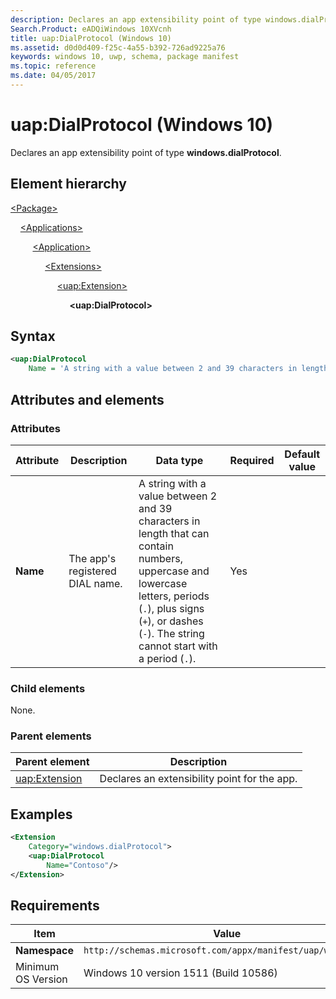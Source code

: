 ```yaml
---
description: Declares an app extensibility point of type windows.dialProtocol.
Search.Product: eADQiWindows 10XVcnh
title: uap:DialProtocol (Windows 10)
ms.assetid: d0d0d409-f25c-4a55-b392-726ad9225a76
keywords: windows 10, uwp, schema, package manifest
ms.topic: reference
ms.date: 04/05/2017
---
```


# uap:DialProtocol (Windows 10)

Declares an app extensibility point of type **windows.dialProtocol**.

## Element hierarchy

[\<Package\>](element-package.md)

&nbsp;&nbsp;&nbsp;&nbsp;[\<Applications\>](element-applications.md)

&nbsp;&nbsp;&nbsp;&nbsp; &nbsp;&nbsp;&nbsp;&nbsp;[\<Application\>](element-application.md)

&nbsp;&nbsp;&nbsp;&nbsp; &nbsp;&nbsp;&nbsp;&nbsp; &nbsp;&nbsp;&nbsp;&nbsp;[\<Extensions\>](element-extensions.md)

&nbsp;&nbsp;&nbsp;&nbsp; &nbsp;&nbsp;&nbsp;&nbsp; &nbsp;&nbsp;&nbsp;&nbsp; &nbsp;&nbsp;&nbsp;&nbsp;[\<uap:Extension\>](element-uap-extension.md)

&nbsp;&nbsp;&nbsp;&nbsp; &nbsp;&nbsp;&nbsp;&nbsp; &nbsp;&nbsp;&nbsp;&nbsp; &nbsp;&nbsp;&nbsp;&nbsp; &nbsp;&nbsp;&nbsp;&nbsp;**\<uap:DialProtocol\>**

## Syntax

```xml
<uap:DialProtocol
    Name = 'A string with a value between 2 and 39 characters in length that can contain numbers, uppercase and lowercase letters, periods ("."), plus signs ("+"), or dashes ("-"). The string cannot start with a period (".").' />
```

## Attributes and elements

### Attributes

| Attribute | Description | Data type | Required | Default value |
|-|-|-|-|-|
| **Name** | The app's registered DIAL name. | A string with a value between 2 and 39 characters in length that can contain numbers, uppercase and lowercase letters, periods (`.`), plus signs (`+`), or dashes (`-`). The string cannot start with a period (`.`). | Yes |  |

### Child elements

None.

### Parent elements

| Parent element | Description |
|-|-|
| [uap:Extension](element-uap-extension.md) | Declares an extensibility point for the app. |

## Examples

```xml
<Extension
    Category="windows.dialProtocol">
    <uap:DialProtocol
        Name="Contoso"/>
</Extension>
```

## Requirements

| Item | Value |
|--|--|
| **Namespace** | `http://schemas.microsoft.com/appx/manifest/uap/windows10` |
| Minimum OS Version | Windows 10 version 1511 (Build 10586) |
